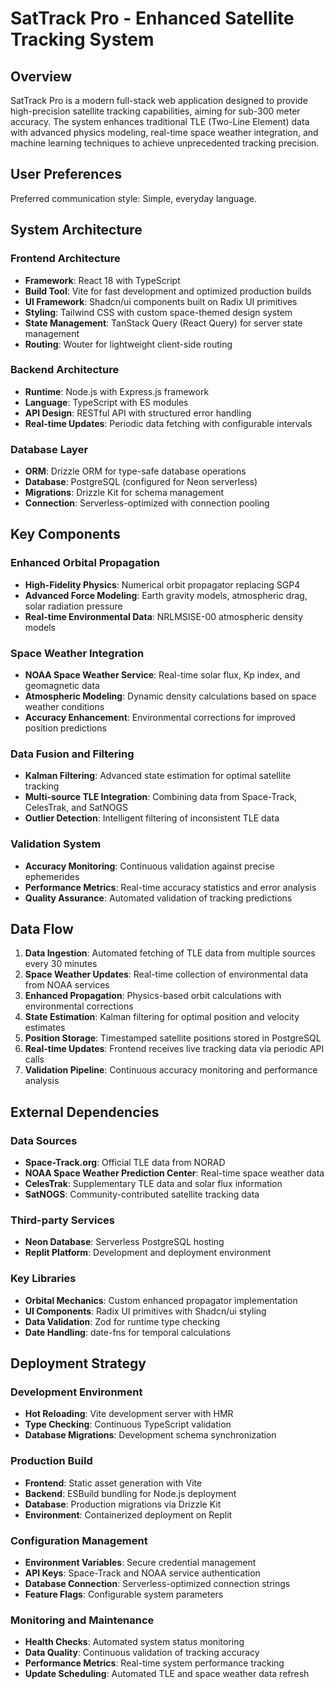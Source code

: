 # SatTrack Pro - Enhanced Satellite Tracking System

## Overview

SatTrack Pro is a modern full-stack web application designed to provide high-precision satellite tracking capabilities, aiming for sub-300 meter accuracy. The system enhances traditional TLE (Two-Line Element) data with advanced physics modeling, real-time space weather integration, and machine learning techniques to achieve unprecedented tracking precision.

## User Preferences

Preferred communication style: Simple, everyday language.

## System Architecture

### Frontend Architecture
- **Framework**: React 18 with TypeScript
- **Build Tool**: Vite for fast development and optimized production builds
- **UI Framework**: Shadcn/ui components built on Radix UI primitives
- **Styling**: Tailwind CSS with custom space-themed design system
- **State Management**: TanStack Query (React Query) for server state management
- **Routing**: Wouter for lightweight client-side routing

### Backend Architecture
- **Runtime**: Node.js with Express.js framework
- **Language**: TypeScript with ES modules
- **API Design**: RESTful API with structured error handling
- **Real-time Updates**: Periodic data fetching with configurable intervals

### Database Layer
- **ORM**: Drizzle ORM for type-safe database operations
- **Database**: PostgreSQL (configured for Neon serverless)
- **Migrations**: Drizzle Kit for schema management
- **Connection**: Serverless-optimized with connection pooling

## Key Components

### Enhanced Orbital Propagation
- **High-Fidelity Physics**: Numerical orbit propagator replacing SGP4
- **Advanced Force Modeling**: Earth gravity models, atmospheric drag, solar radiation pressure
- **Real-time Environmental Data**: NRLMSISE-00 atmospheric density models

### Space Weather Integration
- **NOAA Space Weather Service**: Real-time solar flux, Kp index, and geomagnetic data
- **Atmospheric Modeling**: Dynamic density calculations based on space weather conditions
- **Accuracy Enhancement**: Environmental corrections for improved position predictions

### Data Fusion and Filtering
- **Kalman Filtering**: Advanced state estimation for optimal satellite tracking
- **Multi-source TLE Integration**: Combining data from Space-Track, CelesTrak, and SatNOGS
- **Outlier Detection**: Intelligent filtering of inconsistent TLE data

### Validation System
- **Accuracy Monitoring**: Continuous validation against precise ephemerides
- **Performance Metrics**: Real-time accuracy statistics and error analysis
- **Quality Assurance**: Automated validation of tracking predictions

## Data Flow

1. **Data Ingestion**: Automated fetching of TLE data from multiple sources every 30 minutes
2. **Space Weather Updates**: Real-time collection of environmental data from NOAA services
3. **Enhanced Propagation**: Physics-based orbit calculations with environmental corrections
4. **State Estimation**: Kalman filtering for optimal position and velocity estimates
5. **Position Storage**: Timestamped satellite positions stored in PostgreSQL
6. **Real-time Updates**: Frontend receives live tracking data via periodic API calls
7. **Validation Pipeline**: Continuous accuracy monitoring and performance analysis

## External Dependencies

### Data Sources
- **Space-Track.org**: Official TLE data from NORAD
- **NOAA Space Weather Prediction Center**: Real-time space weather data
- **CelesTrak**: Supplementary TLE data and solar flux information
- **SatNOGS**: Community-contributed satellite tracking data

### Third-party Services
- **Neon Database**: Serverless PostgreSQL hosting
- **Replit Platform**: Development and deployment environment

### Key Libraries
- **Orbital Mechanics**: Custom enhanced propagator implementation
- **UI Components**: Radix UI primitives with Shadcn/ui styling
- **Data Validation**: Zod for runtime type checking
- **Date Handling**: date-fns for temporal calculations

## Deployment Strategy

### Development Environment
- **Hot Reloading**: Vite development server with HMR
- **Type Checking**: Continuous TypeScript validation
- **Database Migrations**: Development schema synchronization

### Production Build
- **Frontend**: Static asset generation with Vite
- **Backend**: ESBuild bundling for Node.js deployment
- **Database**: Production migrations via Drizzle Kit
- **Environment**: Containerized deployment on Replit

### Configuration Management
- **Environment Variables**: Secure credential management
- **API Keys**: Space-Track and NOAA service authentication
- **Database Connection**: Serverless-optimized connection strings
- **Feature Flags**: Configurable system parameters

### Monitoring and Maintenance
- **Health Checks**: Automated system status monitoring
- **Data Quality**: Continuous validation of tracking accuracy
- **Performance Metrics**: Real-time system performance tracking
- **Update Scheduling**: Automated TLE and space weather data refresh
